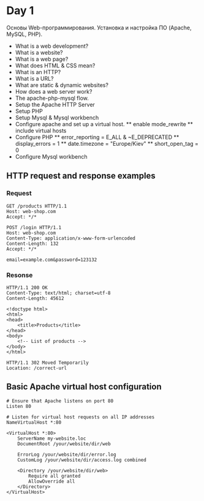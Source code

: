 # Day 1 

Основы Web-программирования. Установка и настройка ПО (Apache, MySQL, PHP).

* What is a web development?
* What is a website?
* What is a web page?
* What does HTML & CSS mean?
* What is an HTTP?
* What is a URL?
* What are static & dynamic websites?
* How does a web server work?
* The apache-php-mysql flow.
* Setup the Apache HTTP Server
* Setup PHP
* Setup Mysql & Mysql workbench
* Configure apache and set up a virtual host.
    ** enable mode_rewrite
    ** include virtual hosts
* Configure PHP
    ** error_reporting = E_ALL & ~E_DEPRECATED
    ** display_errors = 1
    ** date.timezone = "Europe/Kiev"
    ** short_open_tag = 0
* Configure Mysql workbench

## HTTP request and response examples

### Request
```
GET /products HTTP/1.1
Host: web-shop.com
Accept: */*
```

```
POST /login HTTP/1.1
Host: web-shop.com
Content-Type: application/x-www-form-urlencoded
Content-Length: 132
Accept: */*

email=example.com&password=123132
```

### Resonse
```
HTTP/1.1 200 OK
Content-Type: text/html; charset=utf-8
Content-Length: 45612

<!doctype html>
<html>
<head>
    <title>Products</title>
</head>
<body>
    <!-- List of products -->
</body>
</html>
```

```
HTTP/1.1 302 Moved Temporarily
Location: /correct-url
```

## Basic Apache virtual host configuration
```
# Ensure that Apache listens on port 80
Listen 80

# Listen for virtual host requests on all IP addresses
NameVirtualHost *:80

<VirtualHost *:80>
    ServerName my-website.loc
    DocumentRoot /your/website/dir/web

    ErrorLog /your/website/dir/error.log
    CustomLog /your/website/dir/access.log combined

    <Directory /your/website/dir/web>
        Require all granted
        AllowOverride all
    </Directory>
</VirtualHost>
```